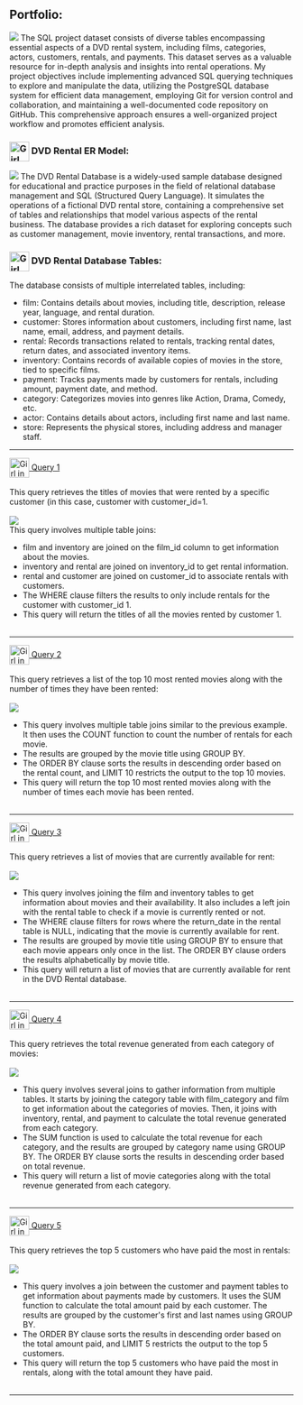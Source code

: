 ## Portfolio:

<img src="images/DVDlogo.png?raw=true"/>
The SQL project dataset consists of diverse tables encompassing essential aspects of a DVD rental system, including films, categories, actors, customers, rentals, and payments. This dataset serves as a valuable resource for in-depth analysis and insights into rental operations.
My project objectives include implementing advanced SQL querying techniques to explore and manipulate the data, utilizing the PostgreSQL database system for efficient data management, employing Git for version control and collaboration, and maintaining a well-documented code repository on GitHub. This comprehensive approach ensures a well-organized project workflow and promotes efficient analysis.

### <img src="images/DVDicon.png?raw=true" alt="Girl in a jacket" width="35" height="35" align="center"> DVD Rental ER Model:
<a href="images/DVDlogo.png" tagert="_new"><img src="images/ERD.png?raw=true"/></a>
The DVD Rental Database is a widely-used sample database designed for educational and practice purposes in the field of relational database management and SQL (Structured Query Language). It simulates the operations of a fictional DVD rental store, containing a comprehensive set of tables and relationships that model various aspects of the rental business. The database provides a rich dataset for exploring concepts such as customer management, movie inventory, rental transactions, and more.

### <img src="images/DVDicon.png?raw=true" alt="Girl in a jacket" width="35" height="35" align="center"> DVD Rental Database Tables:
The database consists of multiple interrelated tables, including:
-	film: Contains details about movies, including title, description, release year, language, and rental duration.
-	customer: Stores information about customers, including first name, last name, email, address, and payment details.
-	rental: Records transactions related to rentals, tracking rental dates, return dates, and associated inventory items.
-	inventory: Contains records of available copies of movies in the store, tied to specific films.
-	payment: Tracks payments made by customers for rentals, including amount, payment date, and method.
-	category: Categorizes movies into genres like Action, Drama, Comedy, etc.
-	actor: Contains details about actors, including first name and last name.
-	store: Represents the physical stores, including address and manager staff.

---
[<img src="images/SQLicon.png?raw=true" alt="Girl in a jacket" width="35" height="35" align="center"> Query 1](results/Query1.csv)
<br><br>This query retrieves the titles of movies that were rented by a specific customer (in this case, customer with customer_id=1.
<br><br>
<a href="Query/Query1.sql"><img src="Query/Query1.png?raw=true"/></a>
<br>This query involves multiple table joins:
-	film and inventory are joined on the film_id column to get information about the movies.
-	inventory and rental are joined on inventory_id to get rental information.
-	rental and customer are joined on customer_id to associate rentals with customers.
-	The WHERE clause filters the results to only include rentals for the customer with customer_id 1.
-	This query will return the titles of all the movies rented by customer 1.
<br><br>

---
[<img src="images/SQLicon.png?raw=true" alt="Girl in a jacket" width="35" height="35" align="center"> Query 2](results/Query2.csv)
<br><br>This query retrieves a list of the top 10 most rented movies along with the number of times they have been rented:
<br><br>
<a href="Query/Query2.sql"><img src="Query/Query2.png?raw=true"/></a>
<br>
-	This query involves multiple table joins similar to the previous example. It then uses the COUNT function to count the number of rentals for each movie. 
-	The results are grouped by the movie title using GROUP BY.
-	The ORDER BY clause sorts the results in descending order based on the rental count, and LIMIT 10 restricts the output to the top 10 movies.
-	This query will return the top 10 most rented movies along with the number of times each movie has been rented.
<br><br>

---
[<img src="images/SQLicon.png?raw=true" alt="Girl in a jacket" width="35" height="35" align="center"> Query 3](results/Query3.csv)
<br><br>This query retrieves a list of movies that are currently available for rent:
<br><br>
<a href="Query/Query3.sql"><img src="Query/Query3.png?raw=true"/></a>
<br>
-	This query involves joining the film and inventory tables to get information about movies and their availability. It also includes a left join with the rental table to check if a movie is currently rented or not.
-	The WHERE clause filters for rows where the return_date in the rental table is NULL, indicating that the movie is currently available for rent.
-	The results are grouped by movie title using GROUP BY to ensure that each movie appears only once in the list. The ORDER BY clause orders the results alphabetically by movie title.
-	This query will return a list of movies that are currently available for rent in the DVD Rental database.
<br><br>

---
[<img src="images/SQLicon.png?raw=true" alt="Girl in a jacket" width="35" height="35" align="center"> Query 4](results/Query4.csv)
<br><br> This query retrieves the total revenue generated from each category of movies:
<br><br>
<a href="Query/Query4.sql"><img src="Query/Query4.png?raw=true"/></a>
<br>
-	This query involves several joins to gather information from multiple tables. It starts by joining the category table with film_category and film to get information about the categories of movies. Then, it joins with inventory, rental, and payment to calculate the total revenue generated from each category.
-	The SUM function is used to calculate the total revenue for each category, and the results are grouped by category name using GROUP BY. The ORDER BY clause sorts the results in descending order based on total revenue.
-	This query will return a list of movie categories along with the total revenue generated from each category.
<br><br>

---
[<img src="images/SQLicon.png?raw=true" alt="Girl in a jacket" width="35" height="35" align="center"> Query 5](results/Query5.csv)
<br><br> This query retrieves the top 5 customers who have paid the most in rentals:
<br><br>
<a href="Query/Query5.sql"><img src="Query/Query5.png?raw=true"/></a>
<br>
-	This query involves a join between the customer and payment tables to get information about payments made by customers. It uses the SUM function to calculate the total amount paid by each customer. The results are grouped by the customer's first and last names using GROUP BY.
-	The ORDER BY clause sorts the results in descending order based on the total amount paid, and LIMIT 5 restricts the output to the top 5 customers.
-	This query will return the top 5 customers who have paid the most in rentals, along with the total amount they have paid.
<br><br>

---

